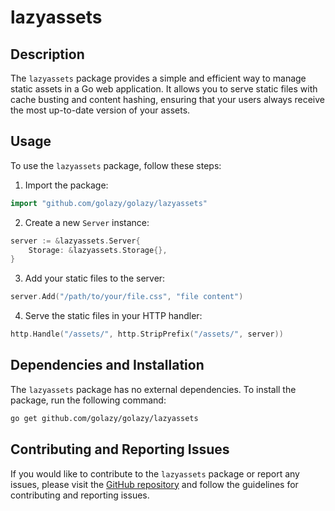 # lazyassets

## Description

The `lazyassets` package provides a simple and efficient way to manage static assets in a Go web application. It allows you to serve static files with cache busting and content hashing, ensuring that your users always receive the most up-to-date version of your assets.

## Usage

To use the `lazyassets` package, follow these steps:

1. Import the package:

```go
import "github.com/golazy/golazy/lazyassets"
```

2. Create a new `Server` instance:

```go
server := &lazyassets.Server{
    Storage: &lazyassets.Storage{},
}
```

3. Add your static files to the server:

```go
server.Add("/path/to/your/file.css", "file content")
```

4. Serve the static files in your HTTP handler:

```go
http.Handle("/assets/", http.StripPrefix("/assets/", server))
```

## Dependencies and Installation

The `lazyassets` package has no external dependencies. To install the package, run the following command:

```sh
go get github.com/golazy/golazy/lazyassets
```

## Contributing and Reporting Issues

If you would like to contribute to the `lazyassets` package or report any issues, please visit the [GitHub repository](https://github.com/golazy/golazy) and follow the guidelines for contributing and reporting issues.
